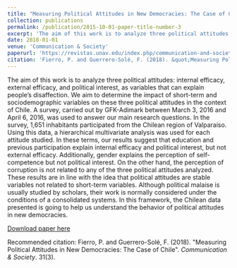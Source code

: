 ```yaml
---
title: "Measuring Political Attitudes in New Democracies: The Case of Chile"
collection: publications
permalink: /publication/2015-10-01-paper-title-number-3
excerpt: 'The aim of this work is to analyze three political attitudes: internal efficacy, external efficacy, and political interest, as variables that can explain people’s disaffection. We aim to determine the impact of short-term and sociodemographic variables on these three political attitudes in the context of Chile. A survey, carried out by GFK-Adimark between March 3, 2016 and April 6, 2016, was used to answer our main research questions. In the survey, 1,651 inhabitants participated from the Chilean region of Valparaiso. Using this data, a hierarchical multivariate analysis was used for each attitude studied. In these terms, our results suggest that education and previous participation explain internal efficacy and political interest, but not external efficacy. Additionally, gender explains the perception of self-competence but not political interest. On the other hand, the perception of corruption is not related to any of the three political attitudes analyzed. These results are in line with the idea that political attitudes are stable variables not related to short-term variables. Although political malaise is usually studied by scholars, their work is normally considered under the conditions of a consolidated systems. In this framework, the Chilean data presented is going to help us understand the behavior of political attitudes in new democracies.'
date: 2018-01-01
venue: 'Communication & Society'
paperurl: 'https://revistas.unav.edu/index.php/communication-and-society/article/view/35692'
citation: 'Fierro, P. and Guerrero-Solé, F. (2018). &quot;Measuring Political Attitudes in New Democracies: The Case of Chile.&quot; <i>Communication & Society</i>. 31(3).'
---
```

The aim of this work is to analyze three political attitudes: internal efficacy, external efficacy, and political interest, as variables that can explain people’s disaffection. We aim to determine the impact of short-term and sociodemographic variables on these three political attitudes in the context of Chile. A survey, carried out by GFK-Adimark between March 3, 2016 and April 6, 2016, was used to answer our main research questions. In the survey, 1,651 inhabitants participated from the Chilean region of Valparaiso. Using this data, a hierarchical multivariate analysis was used for each attitude studied. In these terms, our results suggest that education and previous participation explain internal efficacy and political interest, but not external efficacy. Additionally, gender explains the perception of self-competence but not political interest. On the other hand, the perception of corruption is not related to any of the three political attitudes analyzed. These results are in line with the idea that political attitudes are stable variables not related to short-term variables. Although political malaise is usually studied by scholars, their work is normally considered under the conditions of a consolidated systems. In this framework, the Chilean data presented is going to help us understand the behavior of political attitudes in new democracies.

[Download paper here](https://revistas.unav.edu/index.php/communication-and-society/article/view/35692)

Recommended citation: Fierro, P. and Guerrero-Solé, F. (2018). "Measuring Political Attitudes in New Democracies: The Case of Chile". <i>Communication & Society</i>. 31(3).

